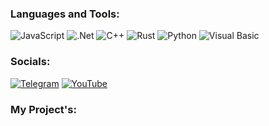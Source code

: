 ### Languages and Tools:
![JavaScript](https://img.shields.io/badge/-JavaScript-090909?style=for-the-badge&logo=JavaScript&logoColor=E9D54D)
![.Net](https://img.shields.io/badge/-Framework-090909?style=for-the-badge&logo=.net&logoColor=E5D3FF)
![C++](https://img.shields.io/badge/-C++-090909?style=for-the-badge&logo=C%2b%2b&logoColor=6296CC)
![Rust](https://img.shields.io/badge/-Rust-090909?style=for-the-badge&logo=Rust&logoColor=6296CC)
![Python](https://img.shields.io/badge/-Python-090909?style=for-the-badge&logo=Python&logoColor=green)
![Visual Basic](https://img.shields.io/badge/-Visual%20Basic-090909?style=for-the-badge&logo=VisualBasic&logoColor=White)

### Socials:
[![Telegram](https://img.shields.io/badge/-Telegram-090909?style=for-the-badge&logo=telegram&logoColor=27A0D9)](-)
[![YouTube](https://img.shields.io/badge/-YouTube-090909?style=for-the-badge&logo=YouTube&logoColor=FF0000)](https://www.youtube.com/@Nellose)

### My Project's:


